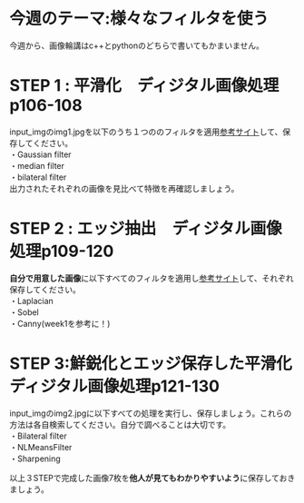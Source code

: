 # 今週のテーマ:様々なフィルタを使う
今週から、画像輪講はc++とpythonのどちらで書いてもかまいません。

# STEP 1 : 平滑化　ディジタル画像処理p106-108
input_imgのimg1.jpgを以下のうち１つののフィルタを適用[参考サイト](https://qiita.com/shoku-pan/items/07ec25f1d50629fed698)して、保存してください。<br>
・Gaussian filter<br>
・median filter<br>
・bilateral filter<br>
出力されたそれぞれの画像を見比べて特徴を再確認しましょう。

# STEP 2 : エッジ抽出　ディジタル画像処理p109-120
**自分で用意した画像**に以下すべてのフィルタを適用し[参考サイト](https://qiita.com/watalucky/items/915eef6b79f8b9b69483)して、それぞれ保存してください。<br>
・Laplacian<br>
・Sobel<br>
・Canny(week1を参考に！)

# STEP 3:鮮鋭化とエッジ保存した平滑化　ディジタル画像処理p121-130
input_imgのimg2.jpgに以下すべての処理を実行し、保存しましょう。これらの方法は各自検索してください。自分で調べることは大切です。<br>
・Bilateral filter<br>
・NLMeansFilter<br>
・Sharpening<br>

以上３STEPで完成した画像7枚を**他人が見てもわかりやすいよう**に保存しておきましょう。

